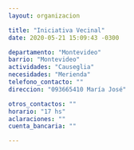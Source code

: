 ```yaml
---
layout: organizacion

title: "Iniciativa Vecinal"
date: 2020-05-21 15:09:43 -0300

departamento: "Montevideo"
barrio: "Montevideo"
actividades: "Causeglia"
necesidades: "Merienda"
telefono_contacto: ""
direccion: "093665410 María José"

otros_contactos: ""
horario: "17 hs"
aclaraciones: ""
cuenta_bancaria: ""

---
```

